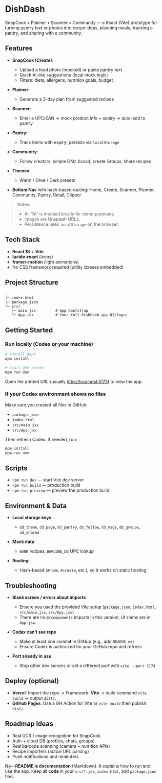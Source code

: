 # DishDash

SnapCook • Planner • Scanner • Community — a React (Vite) prototype for turning pantry text or photos into recipe ideas, planning meals, tracking a pantry, and sharing with a community.

## Features

* **SnapCook (Create)**:

  * Upload a food photo (mocked) or paste pantry text
  * Quick AI-like suggestions (local mock logic)
  * Filters: diets, allergens, nutrition goals, budget
* **Planner**:

  * Generate a 3-day plan from suggested recipes
* **Scanner**:

  * Enter a UPC/EAN → mock product info + expiry → auto-add to pantry
* **Pantry**:

  * Track items with expiry; persists via `localStorage`
* **Community**:

  * Follow creators, simple DMs (local), create Groups, share recipes
* **Themes**:

  * Warm / Olive / Dark presets
* **Bottom Nav** with hash-based routing: Home, Create, Scanner, Planner, Community, Pantry, Retail, Clipper

> Notes:
>
> * All “AI” is mocked locally for demo purposes.
> * Images are Unsplash URLs.
> * Persistence uses `localStorage` on the browser.

## Tech Stack

* **React 18** + **Vite**
* **lucide-react** (icons)
* **framer-motion** (light animations)
* No CSS framework required (utility classes embedded)

## Project Structure

```
.
├─ index.html
├─ package.json
└─ src/
   ├─ main.jsx         # App bootstrap
   └─ App.jsx          # Your full DishDash app UI/logic
```

## Getting Started

### Run locally (Codex or your machine)

```bash
# install deps
npm install

# start dev server
npm run dev
```

Open the printed URL (usually [http://localhost:5173](http://localhost:5173)) to view the app.

### If your Codex environment shows no files

Make sure you created all files in GitHub:

* `package.json`
* `index.html`
* `src/main.jsx`
* `src/App.jsx`

Then refresh Codex. If needed, run:

```bash
npm install
npm run dev
```

## Scripts

* `npm run dev` — start Vite dev server
* `npm run build` — production build
* `npm run preview` — preview the production build

## Environment & Data

* **Local storage keys**:

  * `dd_theme`, `dd_page`, `dd_pantry`, `dd_follow`, `dd_msgs`, `dd_groups`, `dd_shared`
* **Mock data**:

  * `BANK` recipes, `BARCODE_DB` UPC lookup
* **Routing**:

  * Hash-based (`#home`, `#create`, etc.), so it works on static hosting

## Troubleshooting

* **Blank screen / errors about imports**

  * Ensure you used the provided Vite setup (`package.json`, `index.html`, `src/main.jsx`, `src/App.jsx`)
  * There are no `@/components` imports in this version; UI shims are in `App.jsx`.
* **Codex can’t see repo**

  * Make at least one commit in GitHub (e.g., add `README.md`)
  * Ensure Codex is authorized for your GitHub repo and refresh
* **Port already in use**

  * Stop other dev servers or set a different port with `vite --port 5174`

## Deploy (optional)

* **Vercel**: Import the repo → Framework: **Vite** → build command `vite build` → output `dist/`.
* **GitHub Pages**: Use a GH Action for Vite or `vite build` then publish `dist/`.

## Roadmap Ideas

* Real OCR / image recognition for SnapCook
* Auth + cloud DB (profiles, chats, groups)
* Real barcode scanning (camera + nutrition APIs)
* Recipe importers (actual URL parsing)
* Push notifications and reminders

No—**README is documentation** (Markdown). It explains how to run and use the app. Keep all **code** in your `src/*.jsx`, `index.html`, and `package.json` files.
